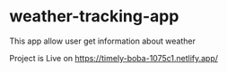 # weather-tracking-app
This app allow user get information about weather

Project is Live on https://timely-boba-1075c1.netlify.app/
